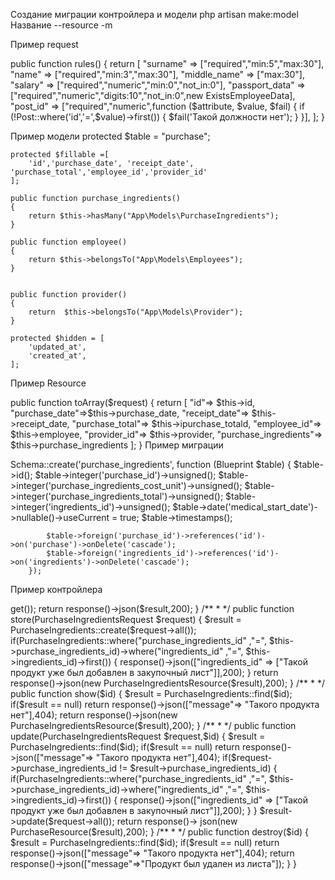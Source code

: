 Создание миграции контройлера и модели php artisan make:model Название --resource -m

Пример request

public function rules()
    {
        return [
            "surname" => ["required","min:5","max:30"],
            "name" => ["required","min:3","max:30"],
            "middle_name" => ["max:30"],
            "salary" => ["required","numeric","min:0","not_in:0"],
            "passport_data" => ["required","numeric","digits:10","not_in:0",new ExistsEmployeeData],
            "post_id" => ["required","numeric",function ($attribute, $value, $fail) {
                if (!Post::where('id','=',$value)->first()) {
                    $fail('Такой должности нет');
                }
            }],
        ];
    }


Пример модели
protected $table = "purchase";

    protected $fillable =[
        'id','purchase_date', 'receipt_date', 'purchase_total','employee_id','provider_id'
    ];

    public function purchase_ingredients()
    {
        return $this->hasMany("App\Models\PurchaseIngredients");
    }

    public function employee()
    {
        return $this->belongsTo("App\Models\Employees");
    }


    public function provider()
    {
        return  $this->belongsTo("App\Models\Provider");
    }

    protected $hidden = [
        'updated_at',
        'created_at',
    ];


Пример Resource

public function toArray($request)
    {
        return [
            "id"=> $this->id,
            "purchase_date"=>$this->purchase_date,
            "receipt_date"=> $this->receipt_date,
            "purchase_total"=> $this->ipurchase_totald,
            "employee_id"=> $this->employee,
            "provider_id"=> $this->provider,
            "purchase_ingredients"=>  $this->purchase_ingredients
        ];
    }
Пример миграции 

Schema::create('purchase_ingredients', function (Blueprint $table) {
            $table->id();
            $table->integer('purchase_id')->unsigned();
            $table->integer('purchase_ingredients_cost_unit')->unsigned();
            $table->integer('purchase_ingredients_total')->unsigned();
            $table->integer('ingredients_id')->unsigned();
            $table->date('medical_start_date')->nullable()->useCurrent = true;
            $table->timestamps();


            $table->foreign('purchase_id')->references('id')->on('purchase')->onDelete('cascade');
            $table->foreign('ingredients_id')->references('id')->on('ingredients')->onDelete('cascade');
        });


Пример контройлера

<?php

namespace App\Http\Controllers;

use App\Http\Requests\PurchaseIngredientsRequest;
use App\Http\Resources\PurchaseIngredientsResource;
use App\Http\Resources\PurchaseResource;
use App\Models\Purchase;
use App\Models\PurchaseIngredients;
use Illuminate\Http\Request;

class PurchaseIngredientsController extends Controller
{
    /**
     *
     */
    public function index()
    {
        $result  = PurchaseIngredientsResource::collection(PurchaseIngredients::orderBy("id")->get());
        return  response()->json($result,200);
    }

    /**
     *
     */
    public function store(PurchaseIngredientsRequest $request)
    {
        $result = PurchaseIngredients::create($request->all());
        if(PurchaseIngredients::where("purchase_ingredients_id" ,"=", $this->purchase_ingredients_id)->where("ingredients_id" ,"=", $this->ingredients_id)->first())
        {
            response()->json(["ingredients_id" => ["Такой продукт уже был добавлен в закупочный лист"]],200);
        }
        return response()->json(new PurchaseIngredientsResource($result),200);
    }

    /**
     *
     */
    public function show($id)
    {
        $result = PurchaseIngredients::find($id);
        if($result == null) return response()->json(["message"=> "Такого продукта нет"],404);

        return response()->json(new PurchaseIngredientsResource($result),200);
    }

    /**
     *
     */
    public function update(PurchaseIngredientsRequest $request,$id)
    {
        $result = PurchaseIngredients::find($id);
        if($result == null) return response()->json(["message"=> "Такого продукта нет"],404);
        if($request->purchase_ingredients_id != $result->purchase_ingredients_id)
        {
            if(PurchaseIngredients::where("purchase_ingredients_id" ,"=", $this->purchase_ingredients_id)->where("ingredients_id" ,"=", $this->ingredients_id)->first())
            {
                response()->json(["ingredients_id" => ["Такой продукт уже был добавлен в закупочный лист"]],200);
            }
        }
        $result->update($request->all());
        return response()-> json(new PurchaseResource($result),200);
    }

    /**
     *
     */
    public function destroy($id)
    {
        $result = PurchaseIngredients::find($id);
        if($result == null) return response()->json(["message"=> "Такого продукта нет"],404);
        return response()->json(["message"=>"Продукт был удален из листа"]);
    }
}

